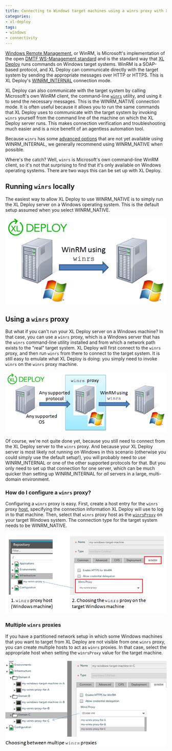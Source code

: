 ```yaml
---
title: Connecting to Windows target machines using a winrs proxy with XL Deploy
categories:
- xl-deploy
tags:
- windows
- connectivity
---
```


[Windows Remote Management](http://msdn.microsoft.com/en-us/library/aa384426%28v=vs.85%29.aspx), or WinRM, is Microsoft's implementation of the open [DMTF WS-Management standard](https://en.wikipedia.org/wiki/WS-Management) and is the standard way that [XL Deploy](http://xebialabs.com/products/xl-deploy) runs commands on Windows target systems. WinRM is a SOAP-based protocol, and XL Deploy can communicate directly with the target system by sending the appropriate messages over HTTP or HTTPS. This is XL Deploy's [WINRM_INTERNAL](http://docs.xebialabs.com/releases/latest/deployit/remotingPluginManual.html#cifs-connection-types-includes-winrm-and-telnet) connection mode.

XL Deploy can also communicate with the target system by calling Microsoft's own WinRM client, the command-line [`winrs`](http://technet.microsoft.com/en-us/library/hh875630.aspx) utility, and using it to send the necessary messages. This is the WINRM_NATIVE connection mode. It is often useful because it allows you to run the same commands that XL Deploy uses to communicate with the target system by invoking `winrs` yourself from the command line of the machine on which the XL Deploy server runs. This makes connection verification and troubleshooting much easier and is a nice benefit of an agentless automation tool.

Because `winrs` has some [advanced options](http://docs.xebialabs.com/releases/latest/deployit/remotingPluginManual.html#overtherecifshost) that are not yet available using WINRM_INTERNAL, we generally recommend using WINRM_NATIVE when possible.

Where's the catch? Well, `winrs` is Microsoft's own command-line WinRM client, so it's not that surprising to find that it's only available on Windows operating systems. There are two ways this can be set up with XL Deploy.

## Running `winrs` locally

The easiest way to allow XL Deploy to use WINRM_NATIVE is to simply run the XL Deploy server on a Windows operating system. This is the default setup assumed when you select WINRM_NATIVE.

![Running winrs locally](/images/connecting-with-winrs-winrm-native.png)

## Using a `winrs` proxy

But what if you can't run your XL Deploy server on a Windows machine? In that case, you can use a `winrs` proxy, which is a Windows server that has the `winrs` command-line utility installed and from which a network path exists to the "real" target system. XL Deploy will first connect to the `winrs` proxy, and then run `winrs` from there to connect to the target system. It is still easy to emulate what XL Deploy is doing: you simply need to invoke `winrs` on the `winrs` proxy machine.

![Running winrs via a proxy](/images/connecting-with-winrs-via-proxy.png)

Of course, we're not quite done yet, because you still need to connect from the XL Deploy server to the `winrs` proxy. And because your XL Deploy server is most likely not running on Windows in this scenario (otherwise you could simply use the default setup!), you will probably need to use WINRM_INTERNAL or one of the other supported protocols for that. But you only need to set up that connection for one server, which can be much quicker than setting up WINRM_INTERNAL for *all* servers in a large, multi-domain environment.

### How do I configure a `winrs` proxy?

Configuring a `winrs` proxy is easy. First, create a host entry for the `winrs` proxy [host](http://docs.xebialabs.com/releases/latest/deployit/remotingPluginManual.html#host-types), specifying the connection information XL Deploy will use to log in to that machine. Then, select that `winrs` proxy host as the [`winrsProxy`](http://docs.xebialabs.com/releases/latest/deployit/remotingPluginManual.html#overtherecifshost) on your target Windows system. The connection type for the target system needs to be WINRM_NATIVE.

![winrs proxy configuration](/images/connecting-with-winrs-via-proxy-how-to-configure.png)

### Multiple `winrs` proxies

If you have a partitioned network setup in which some Windows machines that you want to target from XL Deploy are not visible from one `winrs` proxy, you can create multiple hosts to act as `winrs` proxies. In that case, select the appropriate host when setting the `winrsProxy` value for the target machine.

![Multiple winrs proxies](/images/connecting-with-winrs-via-proxy-multiple-proxies.png)
